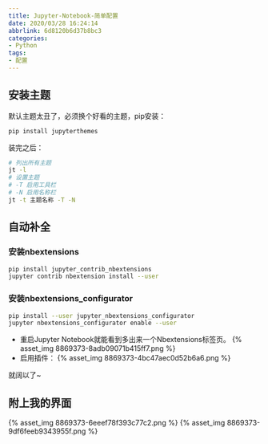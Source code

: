 ```yaml
---
title: Jupyter-Notebook-简单配置
date: 2020/03/28 16:24:14
abbrlink: 6d8120b6d37b8bc3
categories:
- Python
tags:
- 配置
---
```

## 安装主题
默认主题太丑了，必须换个好看的主题，pip安装：
```bash
pip install jupyterthemes
```

装完之后：
```bash
# 列出所有主题
jt -l
# 设置主题
# -T 启用工具栏
# -N 启用名称栏
jt -t 主题名称 -T -N
```

## 自动补全
### 安装nbextensions
```bash
pip install jupyter_contrib_nbextensions
jupyter contrib nbextension install --user
```

### 安装nbextensions_configurator
```bash
pip install --user jupyter_nbextensions_configurator 
jupyter nbextensions_configurator enable --user
```
- 重启Jupyter Notebook就能看到多出来一个Nbextensions标签页。
{% asset_img 8869373-8adb09071b415ff7.png %}
- 启用插件：
{% asset_img 8869373-4bc47aec0d52b6a6.png %}

就阔以了~

## 附上我的界面
{% asset_img 8869373-6eeef78f393c77c2.png %}
{% asset_img 8869373-9df6feeb9343955f.png %}


